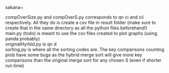 sakana~

compOverSize.py and compOverS.py corresponds to qn ci and cii respectively. All they do is create a csv file in result folder (make sure to create that in the same directory as all the python files beforehand!)<br>
main.py (todo) is meant to use the csv files created to plot graphs (using panda probably)<br>
originalHyrbid.py is qn d<br>
sorting.py is where all the sorting codes are. The key comparisons counting prob have some bugs as the hybrid merge sort will give more key comparisons than the original merge sort for any chosen S (even if shorter run time)<br>

